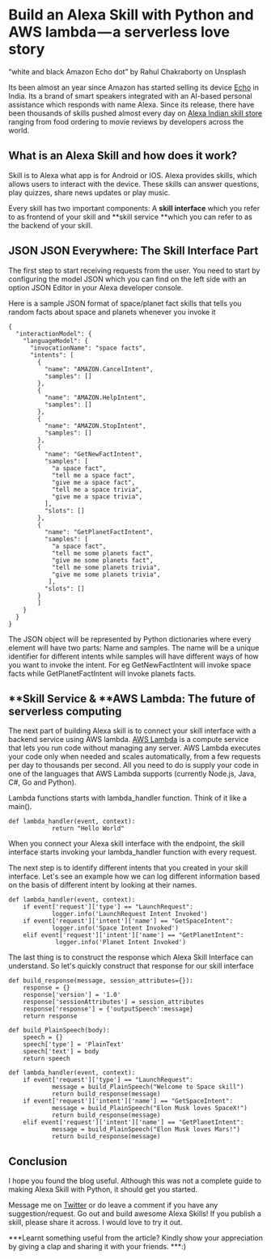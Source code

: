 
# Build an Alexa Skill with Python and AWS lambda — a serverless love story

“white and black Amazon Echo dot” by Rahul Chakraborty on Unsplash

Its been almost an year since Amazon has started selling its device [Echo](https://en.wikipedia.org/wiki/Amazon_Echo) in India.
Its a brand of smart speakers integrated with an AI-based personal assistance which responds with name Alexa. Since its release, there have been thousands of skills pushed almost every day on [Alexa Indian skill store](https://www.amazon.in/b/?ie=UTF8&node=11928183031&ref=alexa_skills_exact_1) ranging from food ordering to movie reviews by developers across the world.

## What is an Alexa Skill and how does it work?

Skill is to Alexa what app is for Android or IOS. Alexa provides skills, which allows users to interact with the device. These skills can answer questions, play quizzes, share news updates or play music.

Every skill has two important components: A **skill interface** which you refer to as frontend of your skill and **skill service **which you can refer to as the backend of your skill.

## **JSON JSON Everywhere: The Skill Interface Part**

The first step to start receiving requests from the user. You need to start by configuring the model JSON which you can find on the left side with an option JSON Editor in your Alexa developer console.

Here is a sample JSON format of space/planet fact skills that tells you random facts about space and planets whenever you invoke it

    {
      "interactionModel": {
        "languageModel": {
          "invocationName": "space facts",
          "intents": [
            {
              "name": "AMAZON.CancelIntent",
              "samples": []
            },
            {
              "name": "AMAZON.HelpIntent",
              "samples": []
            },
            {
              "name": "AMAZON.StopIntent",
              "samples": []
            },
            {
              "name": "GetNewFactIntent",
              "samples": [
                "a space fact",
                "tell me a space fact",
                "give me a space fact",
                "tell me a space trivia",
                "give me a space trivia",
              ],
              "slots": []
            },
            {
              "name": "GetPlanetFactIntent",
              "samples": [
                "a space fact",
                "tell me some planets fact",
                "give me some planets fact",
                "tell me some planets trivia",
                "give me some planets trivia",
               ],
              "slots": []
            }      
            ]
        }
      }
    }

The JSON object will be represented by Python dictionaries where every element will have two parts: Name and samples. The name will be a unique identifier for different intents while samples will have different ways of how you want to invoke the intent. For eg GetNewFactIntent will invoke space facts while GetPlanetFactIntent will invoke planets facts.

## **Skill Service & **AWS Lambda: The future of serverless computing

The next part of building Alexa skill is to connect your skill interface with a backend service using AWS lambda. [AWS Lambda](https://docs.aws.amazon.com/lambda/latest/dg/welcome.html) is a compute service that lets you run code without managing any server. AWS Lambda executes your code only when needed and scales automatically, from a few requests per day to thousands per second. All you need to do is supply your code in one of the languages that AWS Lambda supports (currently Node.js, Java, C#, Go and Python).

Lambda functions starts with lambda_handler function. Think of it like a main().

    def lambda_handler(event, context):
                return "Hello World"

When you connect your Alexa skill interface with the endpoint, the skill interface starts invoking your lambda_handler function with every request.

The next step is to identify different intents that you created in your skill interface. Let's see an example how we can log different information based on the basis of different intent by looking at their names.

    def lambda_handler(event, context):
        if event['request']['type'] == "LaunchRequest":
                logger.info('LaunchRequest Intent Invoked')
        if event['request']['intent']['name'] == "GetSpaceIntent":
                logger.info('Space Intent Invoked')
        elif event['request']['intent']['name'] == "GetPlanetIntent":
                 logger.info('Planet Intent Invoked')

The last thing is to construct the response which Alexa Skill Interface can understand. So let's quickly construct that response for our skill interface

    def build_response(message, session_attributes={}):
        response = {}
        response['version'] = '1.0'
        response['sessionAttributes'] = session_attributes
        response['response'] = {'outputSpeech':message}
        return response
        
    def build_PlainSpeech(body):
        speech = {}
        speech['type'] = 'PlainText'
        speech['text'] = body
        return speech

    def lambda_handler(event, context):
        if event['request']['type'] == "LaunchRequest":
                message = build_PlainSpeech("Welcome to Space skill")
                return build_response(message)
        if event['request']['intent']['name'] == "GetSpaceIntent":
                message = build_PlainSpeech("Elon Musk loves SpaceX!")
                return build_response(message)
        elif event['request']['intent']['name'] == "GetPlanetIntent":
                message = build_PlainSpeech("Elon Musk loves Mars!")
                return build_response(message)

## Conclusion

I hope you found the blog useful. Although this was not a complete guide to making Alexa Skill with Python, it should get you started.

Message me on [Twitter](http://twitter.com/nishant483) or do leave a comment if you have any suggestion/request. Go out and build awesome Alexa Skills! If you publish a skill, please share it across. I would love to try it out.

***Learnt something useful from the article? Kindly show your appreciation by giving a clap and sharing it with your friends. ***:)
